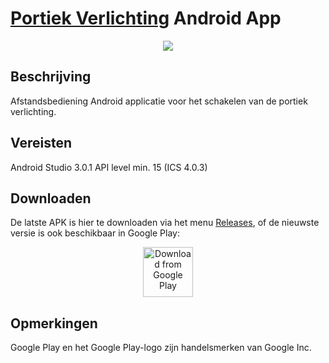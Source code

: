 
# [Portiek Verlichting](https://gregnau.github.io/PortiekVerlichting/) Android App
<p align="center">
  <img src="https://raw.githubusercontent.com/gregnau/PortiekVerlichting/master/screenshot.gif" />
</p>

## Beschrijving
Afstandsbediening Android applicatie voor het schakelen van de portiek verlichting.

## Vereisten
Android Studio 3.0.1
API level min. 15 (ICS 4.0.3)

## Downloaden
De latste APK is hier te downloaden via het menu [Releases](https://github.com/gregnau/PortiekVerlichting/releases), 
of de nieuwste versie is ook beschikbaar in Google Play:
<p align="center">
  <img src="https://play.google.com/intl/en_us/badges/images/generic/en_badge_web_generic.png" alt="Download from Google Play" height="80">
</p>

## Opmerkingen
Google Play en het Google Play-logo zijn handelsmerken van Google Inc.
